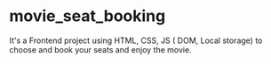 # movie_seat_booking
It's a Frontend project using HTML, CSS, JS ( DOM, Local storage) to choose and book your seats and enjoy the movie.
